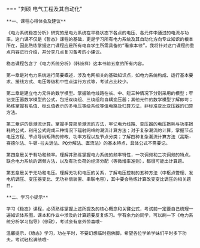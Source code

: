 === "刘硕 电气工程及其自动化"

    **一、课程心得体会及建议**

    ​《电力系统稳态分析》研究的是电力系统在平稳状态下各点的电压、各元件中通过的电流与功率。这门课不仅是《暂态》课程的基础，更是学习所有电力系统及其自动化方向专业知识的根本所在，因此熟练掌握这门课程应是所有电自学生所需具备的“看家本领”。我将针对这门课程的重点内容进行介绍，并分享几点复习备考的小建议。

    ​稳态课程包含了《电力系统分析》（韩祯祥）这本书前五章的所有内容。

    ​第一章是对电力系统进行简要概述，涉及电网相关的基础知识点，如电力系统构成、运行基本要求、接线方式、电压等级和中性点运行方式等，考试占比较少。

    ​第二章是建立电力元件的数学模型。掌握输电线路在长、中、短三种情况下分别采用的模型；牢记变压器数学模型的公式，包括双绕组、三绕组和自耦变压器；其他元件的数学模型了解即可；熟练掌握有名值、标幺值表示的多电压等级系统等值电路及归算方法，非标准变比变压器的归算方法。

    ​第三章讲的是潮流计算。掌握手算简单潮流的方法，牢记电力线路、变压器的电压损耗与功率损耗的公式，利用公式完成三种情况下辐射网络的潮流计算方法；对于复杂潮流的计算，掌握节点电压方程、节点导纳矩阵的修改、功率方程以及节点分类；了解四种复杂潮流计算方法（高斯-赛德尔法、牛顿-拉夫逊法、PQ分解法、直流法）的基本特点，具体公式不需要记。

    ​第四章是关于有功和频率。理解并熟练掌握电力系统的频率特性，一次调频和二次调频的特点，联合电力系统的调频方法，以及有功负荷的经济分配（等微增率准则），都很可能出计算题。

    ​第五章是关于无功和电压。理解无功和电压的关系，了解电压控制的五种方法（中枢点管理、发电机调压、变压器变比、无功补偿装置、串联电容），其中要会熟练计算改变变比调压的相关题目。

    **二、学习小提示**

    ​学习《稳态》课程，必须熟练掌握上述所提及的核心概念和关键公式，考试前一定要自己梳理一遍知识体系图，课本和作业中涉及的计算题要反复练习。学有余力的同学，可以刷一下《电力系统分析学习指导》（徐政），考试会有意外惊喜哦~

    ​温馨提示，《稳态》学习，功在平时，不要幻想临时抱佛脚。希望各位学弟学妹们平时多下功夫，考试轻松满绩哦~

    

    